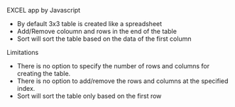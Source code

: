 EXCEL app by Javascript

- By default 3x3 table is created like a spreadsheet
- Add/Remove coloumn and rows in the end of the table
- Sort will sort the table based on the data of the first column


Limitations
- There is no option to specify the number of rows and columns for creating the table. 
- There is no option to add/remove the rows and columns at the specified index.
- Sort will sort the table only based on the first row